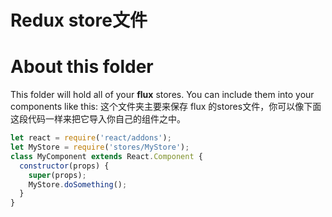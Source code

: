 # Redux store文件

# About this folder
This folder will hold all of your **flux** stores.
You can include them into your components like this:
这个文件夹主要来保存 flux 的stores文件，你可以像下面这段代码一样来把它导入你自己的组件之中。
```javascript
let react = require('react/addons');
let MyStore = require('stores/MyStore');
class MyComponent extends React.Component {
  constructor(props) {
    super(props);
    MyStore.doSomething();
  }
}
```
